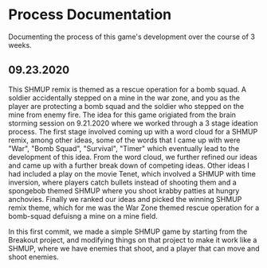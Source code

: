 # Process Documentation

Documenting the process of this game's development over the course of 3 weeks.

## 09.23.2020

This SHMUP remix is themed as a rescue operation for a bomb squad. A soldier accidentally stepped on a mine in the war zone, and you as the player are protecting a bomb squad and the soldier who stepped on the mine from enemy fire. The idea for this game origiated from the brain storming session on 9.21.2020 where we worked through a 3 stage ideation process. The first stage involved coming up with a word cloud for a SHMUP remix, among other ideas, some of the words that I came up with were "War", "Bomb Squad", "Survival", "Timer" which eventually lead to the development of this idea. From the word cloud, we further refined our ideas and came up with a further break down of competing ideas. Other ideas I had included a play on the movie Tenet, which involved a SHMUP with time inversion, where players catch bullets instead of shooting them and a spongebob themed SHMUP where you shoot krabby patties at hungry anchovies. Finally we ranked our ideas and picked the winning SHMUP remix theme, which for me was the War Zone themed rescue operation for a bomb-squad defuisng a mine on a mine field.

In this first commit, we made a simple SHMUP game by starting from the Breakout project, and modifying things on that project to make it work like a SHMUP, where we have enemies that shoot, and a player that can move and shoot enemies.

